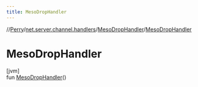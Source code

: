 ```yaml
---
title: MesoDropHandler
---
```

//[Perry](../../../index.html)/[net.server.channel.handlers](../index.html)/[MesoDropHandler](index.html)/[MesoDropHandler](-meso-drop-handler.html)



# MesoDropHandler



[jvm]\
fun [MesoDropHandler](-meso-drop-handler.html)()




